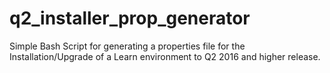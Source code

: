 # q2_installer_prop_generator
Simple Bash Script for generating a properties file for the Installation/Upgrade of a Learn environment to Q2 2016 and higher release.

